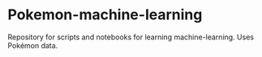 # Pokemon-machine-learning

Repository for scripts and notebooks for learning machine-learning. Uses Pokémon data.
